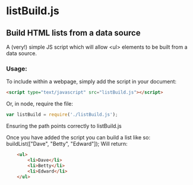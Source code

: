 # listBuild.js
## Build HTML lists from a data source
A (very!) simple JS script which will allow &lt;ul&gt; elements to be built from a data source.

### Usage:
To include within a webpage, simply add the script in your document:
```html
<script type="text/javascript" src="listBuild.js"></script>
```
Or, in node, require the file:
```javascript
var listBuild = require('./listBuild.js');
```
Ensuring the path points correctly to listBuild.js

Once you have added the script you can build a list like so:
	buildList(["Dave", "Betty", "Edward"]);
Will return:
```html	
	<ul>
		<li>Dave</li>
		<li>Betty</li>
		<li>Edward</li>
	</ul>
```